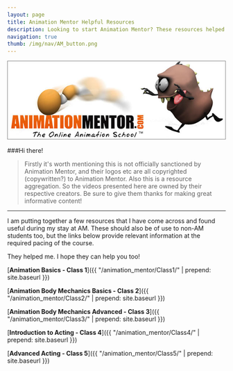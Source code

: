 ```yaml
---
layout: page
title: Animation Mentor Helpful Resources
description: Looking to start Animation Mentor? These resources helped me. They might help you too! Check it out!
navigation: true
thumb: /img/nav/AM_button.png
---
```

<p class="text-center"><img src="/img/posts/AM_banner.jpg" /></p>

###Hi there!

>Firstly it's worth mentioning this is not officially sanctioned by Animation Mentor, and their logos etc are all copyrighted (copywritten?) to Animation Mentor. Also this is a resource aggregation. So the videos presented here are owned by their respective creators. Be sure to give them thanks for making great informative content!

----

I am putting together a few resources that I have come across and found useful during my stay at AM. These should also be of use to non-AM students too, but the links below provide relevant information at the required pacing of the course.

They helped me. I hope they can help you too!

[__Animation Basics - Class 1__]({{ "/animation_mentor/Class1/" | prepend: site.baseurl }})

[__Animation Body Mechanics Basics - Class 2__]({{ "/animation_mentor/Class2/" | prepend: site.baseurl }})

[__Animation Body Mechanics Advanced - Class 3__]({{ "/animation_mentor/Class3/" | prepend: site.baseurl }})

[__Introduction to Acting - Class 4__]({{ "/animation_mentor/Class4/" | prepend: site.baseurl }})

[__Advanced Acting - Class 5__]({{ "/animation_mentor/Class5/" | prepend: site.baseurl }})
